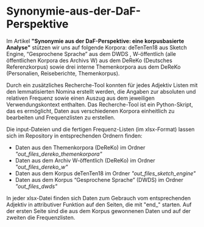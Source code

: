 # Synonymie-aus-der-DaF-Perspektive

Im Artikel **"Synonymie aus der DaF-Perspektive: eine korpusbasierte Analyse"** stützen wir uns auf folgende Korpora: deTenTen18 aus Sketch Engine, “Gesprochene Sprache” aus dem DWDS , W-öffentlich (alle öffentlichen Korpora des Archivs W) aus dem DeReKo (Deutsches Referenzkorpus)  sowie drei interne Themenkorpora aus dem DeReKo (Personalien, Reiseberichte, Themenkorpus). 

Durch ein zusätzliches Recherche-Tool konnten für jedes Adjektiv Listen mit den lemmatisierten Nomina erstellt werden, die Angaben zur absoluten und relativen Frequenz sowie einen Auszug aus dem jeweiligen Verwendungskontext enthalten. Das Recherche-Tool ist ein Python-Skript, das es ermöglicht, Daten aus verschiedenen Korpora einheitlich zu bearbeiten und Frequenzlisten zu erstellen. 

Die input-Dateien und die fertigen Frequenz-Listen (im xlsx-Format) lassen sich im Repository in entsprechenden Ordnern finden:

- Daten aus den Themenkorpora (DeReKo) im Ordner *"out_files_dereko_themenkorpora"*
- Daten aus dem Archiv W-öffentlich (DeReKo) im Ordner *"out_files_dereko_w"*
- Daten aus dem Korpus deTenTen18 im Ordner *"out_files_sketch_engine"*
- Daten aus dem Korpus “Gesprochene Sprache” (DWDS) im Ordner *"out_files_dwds"* 

In jeder xlsx-Datei finden sich Daten zum Gebrauch vom entsprechenden Adjektiv in attributiver Funktion auf den Seiten, die mit "end_" starten. Auf der ersten Seite sind die aus dem Korpus gewonnenen Daten und auf der zweiten die Frequenzlisten.
